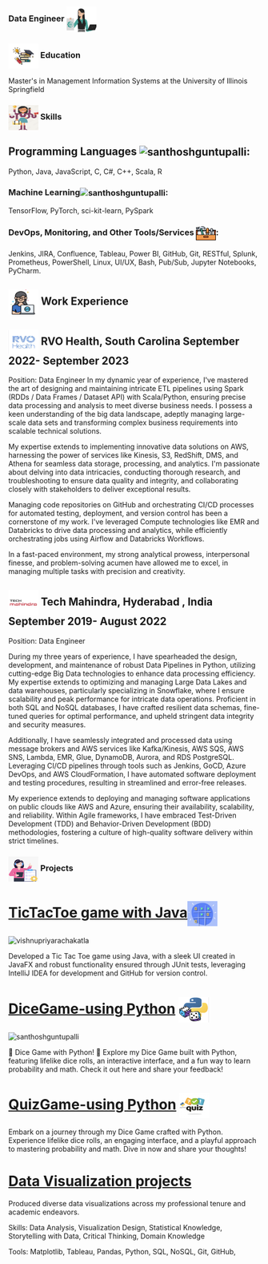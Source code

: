 
### Data Engineer <img align="center" src="assets/Data engineer .png" alt="vishnupriyarachakatla" height="50" width="60" />

### <img align="center" src="assets/Premium Vector | Collection colored thin icon of learning subject book graduated hat learning and education concept vector illustration.jpg" alt="vishnupriyaRachakatla" height="50" width="60" /> Education
Master's in Management Information Systems at the University of Illinois Springfield 

### <img align="center" src="assets/skills.png" alt="vishnupriyarachakatla" height="50" width="60" /> Skills
## Programming Languages <img align="center" src="assets/programming.png" alt="santhoshguntupalli" height="30" width="40" />:
Python, Java, JavaScript, C, C#, C++, Scala, R

### Machine Learning<img align="center" src="assets/machine-learning.png" alt="santhoshguntupalli" height="30" width="40" />:
TensorFlow, PyTorch, sci-kit-learn, PySpark

### DevOps, Monitoring, and Other Tools/Services <img align="center" src="assets/tool-box.png" alt="santhoshguntupalli" height="30" width="40" />:
Jenkins, JIRA, Confluence, Tableau, Power BI, GitHub, Git, RESTful, Splunk, Prometheus, PowerShell, Linux, UI/UX, Bash, Pub/Sub, Jupyter Notebooks, PyCharm.</strong></p>

## <img align="center" src="assets/Work Experience  Icons.jpg" alt="vishnupriyarachakatla" height="50" width="60" /> Work Experience

## <img align="center" src="assets/RVO.Health.png" alt="vishnupriyarachakatla" height="50" width="60" /> RVO Health, South Carolina                                                                                                                September 2022- September 2023
Position: Data Engineer
In my dynamic year of experience, I've mastered the art of designing and maintaining intricate ETL pipelines using Spark (RDDs / Data Frames / Dataset API) with Scala/Python, ensuring precise data processing and analysis to meet diverse business needs. I possess a keen understanding of the big data landscape, adeptly managing large-scale data sets and transforming complex business requirements into scalable technical solutions.

My expertise extends to implementing innovative data solutions on AWS, harnessing the power of services like Kinesis, S3, RedShift, DMS, and Athena for seamless data storage, processing, and analytics. I'm passionate about delving into data intricacies, conducting thorough research, and troubleshooting to ensure data quality and integrity, and collaborating closely with stakeholders to deliver exceptional results.

Managing code repositories on GitHub and orchestrating CI/CD processes for automated testing, deployment, and version control has been a cornerstone of my work. I've leveraged Compute technologies like EMR and Databricks to drive data processing and analytics, while efficiently orchestrating jobs using Airflow and Databricks Workflows.

In a fast-paced environment, my strong analytical prowess, interpersonal finesse, and problem-solving acumen have allowed me to excel, in managing multiple tasks with precision and creativity.

## <img align="center" src="assets/TechMahindra.png" alt="vishnupriyarachakatla" height="50" width="60" /> Tech Mahindra, Hyderabad , India                                                                                                                 September 2019- August 2022
Position: Data Engineer

During my three years of experience, I have spearheaded the design, development, and maintenance of robust Data Pipelines in Python, utilizing cutting-edge Big Data technologies to enhance data processing efficiency. My expertise extends to optimizing and managing Large Data Lakes and data warehouses, particularly specializing in Snowflake, where I ensure scalability and peak performance for intricate data operations. Proficient in both SQL and NoSQL databases, I have crafted resilient data schemas, fine-tuned queries for optimal performance, and upheld stringent data integrity and security measures.

Additionally, I have seamlessly integrated and processed data using message brokers and AWS services like Kafka/Kinesis, AWS SQS, AWS SNS, Lambda, EMR, Glue, DynamoDB, Aurora, and RDS PostgreSQL. Leveraging CI/CD pipelines through tools such as Jenkins, GoCD, Azure DevOps, and AWS CloudFormation, I have automated software deployment and testing procedures, resulting in streamlined and error-free releases.

My experience extends to deploying and managing software applications on public clouds like AWS and Azure, ensuring their availability, scalability, and reliability. Within Agile frameworks, I have embraced Test-Driven Development (TDD) and Behavior-Driven Development (BDD) methodologies, fostering a culture of high-quality software delivery within strict timelines.
### <img align="center" src="assets/projects.png" alt="vishnupriyarachakatla" height="50" width="60" /> Projects


 # [TicTacToe game with Java](https://github.com/Vrachakatla15/TicTacToe)<img align="center" src="assets/TicTacToe.png" alt="vishnupriyarachakatla" height="50" width="60" />  

<img align="center" src="assets/tictactoeoutput .mov" alt="vishnupriyarachakatla" height="200" width="400" />

Developed a Tic Tac Toe game using Java, with a sleek UI created in JavaFX and robust functionality ensured through JUnit tests, leveraging IntelliJ IDEA for development and GitHub for version control.

# [DiceGame-using Python](https://github.com/Vrachakatla15/Dicegamewithpython) <img align="center" src="assets/Dicegame.png" alt="vishnupriyarachakatla" height="50" width="60" />

<img align="center" src="assets/PythonPongGame-AI.gif" alt="santhoshguntupalli" height="200" width="400" />

🎲 Dice Game with Python! 🐍
Explore my Dice Game built with Python, featuring lifelike dice rolls, an interactive interface, and a fun way to learn probability and math. Check it out here and share your feedback!
# [QuizGame-using Python](https://github.com/Vrachakatla15/QuizGameWithPython) <img align="center" src="assets/Quizgame.png" alt="vishnupriyarachakatla" height="50" width="60" />

Embark on a journey through my Dice Game crafted with Python. Experience lifelike dice rolls, an engaging interface, and a playful approach to mastering probability and math. Dive in now and share your thoughts!
# [Data Visualization projects]( https://public.tableau.com/app/profile/vishnupriya.rachakatla/vizzes)

Produced diverse data visualizations across my professional tenure and academic endeavors.

Skills: Data Analysis, Visualization Design, Statistical Knowledge, Storytelling with Data, Critical Thinking, Domain Knowledge

Tools: Matplotlib, Tableau, Pandas, Python, SQL, NoSQL, Git, GitHub,
